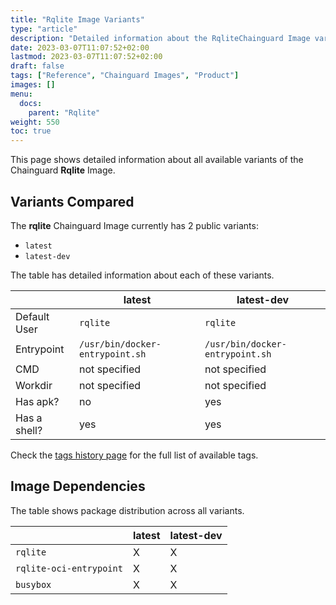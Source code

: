 ```yaml
---
title: "Rqlite Image Variants"
type: "article"
description: "Detailed information about the RqliteChainguard Image variants"
date: 2023-03-07T11:07:52+02:00
lastmod: 2023-03-07T11:07:52+02:00
draft: false
tags: ["Reference", "Chainguard Images", "Product"]
images: []
menu:
  docs:
    parent: "Rqlite"
weight: 550
toc: true
---
```


This page shows detailed information about all available variants of the Chainguard **Rqlite** Image.

## Variants Compared
The **rqlite** Chainguard Image currently has 2 public variants: 

- `latest`
- `latest-dev`

The table has detailed information about each of these variants.

|              | latest                          | latest-dev                      |
|--------------|---------------------------------|---------------------------------|
| Default User | `rqlite`                        | `rqlite`                        |
| Entrypoint   | `/usr/bin/docker-entrypoint.sh` | `/usr/bin/docker-entrypoint.sh` |
| CMD          | not specified                   | not specified                   |
| Workdir      | not specified                   | not specified                   |
| Has apk?     | no                              | yes                             |
| Has a shell? | yes                             | yes                             |

Check the [tags history page](/chainguard/chainguard-images/reference/rqlite/tags_history/) for the full list of available tags.
## Image Dependencies
The table shows package distribution across all variants.

|                         | latest | latest-dev |
|-------------------------|--------|------------|
| `rqlite`                | X      | X          |
| `rqlite-oci-entrypoint` | X      | X          |
| `busybox`               | X      | X          |
